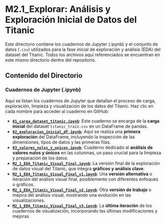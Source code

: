 # M2.1_Explorar: Análisis y Exploración Inicial de Datos del Titanic

Este directorio contiene los cuadernos de Jupyter (.ipynb) y el conjunto de datos (`.csv`) utilizados para la fase inicial de exploración y análisis (EDA) del dataset del Titanic. Todos los archivos aquí referenciados se encuentran en este mismo directorio dentro del repositorio.

## Contenido del Directorio

### Cuadernos de Jupyter (.ipynb)

Aquí se listan los cuadernos de Jupyter que detallan el proceso de carga, exploración, limpieza y visualización de los datos del Titanic. Haz clic en cada nombre para acceder al cuaderno en GitHub:

* [**`01_carga_dataset_titanic.ipynb`**](https://github.com/mortemj/curso-ml/blob/main/Fase_02/M2.1_Explorar/01_carga_dataset_titanic.ipynb): Este cuaderno se encarga de la **carga inicial** del dataset `titanic_train.csv` en un DataFrame de pandas.
* [**`02_exploracion_inicial_df.ipynb`**](https://github.com/mortemj/curso-ml/blob/main/Fase_02/M2.1_Explorar/02_exploracion_inicial_df.ipynb): Aquí se realiza una **primera exploración** del DataFrame, incluyendo la inspección de las dimensiones, tipos de datos y las primeras filas.
* [**`03_valores_nulos_y_unicos.ipynb`**](https://github.com/mortemj/curso-ml/blob/main/Fase_02/M2.1_Explorar/03_valores_nulos_y_unicos.ipynb): Cuaderno dedicado al **análisis de valores nulos y únicos** en las columnas, un paso crucial para la limpieza y preparación de los datos.
* [**`M2_1_EDA_Titanic_Visual_Final.ipynb`**](https://github.com/mortemj/curso-ml/blob/main/Fase_02/M2.1_Explorar/M2_1_EDA_Titanic_Visual_Final.ipynb): La versión final de la exploración de datos visual del Titanic, que integra **gráficos y análisis clave**.
* [**`M2_1_EDA_Titanic_Visual_Final_v1.ipynb`**](https://github.com/mortemj/curso-ml/blob/main/Fase_02/M2.1_Explorar/M2_1_EDA_Titanic_Visual_Final_v1.ipynb): Una **versión alternativa** o iteración del análisis visual final, posiblemente con diferentes enfoques o gráficos.
* [**`M2_1_EDA_Titanic_Visual_Final_v2.ipynb`**](https://github.com/mortemj/curso-ml/blob/main/Fase_02/M2.1_Explorar/M2_1_EDA_Titanic_Visual_Final_v2.ipynb): Otra **versión de trabajo** o mejora del análisis visual, mostrando una evolución en las visualizaciones.
* [**`M2_1_EDA_Titanic_Visual_Final_v3.ipynb`**](https://github.com/mortemj/curso-ml/blob/main/Fase_02/M2.1_Explorar/M2_1_EDA_Titanic_Visual_Final_v3.ipynb): La **última iteración** de los cuadernos de visualización, incorporando las últimas modificaciones y mejoras
